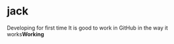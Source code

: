 # jack
Developing for first time
It is good to work in GitHub in the way it works<strong>Working</strong>
